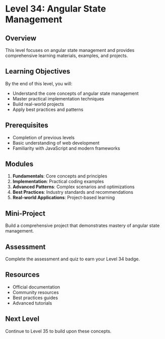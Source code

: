 # Level 34: Angular State Management

## Overview
This level focuses on angular state management and provides comprehensive learning materials, examples, and projects.

## Learning Objectives
By the end of this level, you will:
- Understand the core concepts of angular state management
- Master practical implementation techniques
- Build real-world projects
- Apply best practices and patterns

## Prerequisites
- Completion of previous levels
- Basic understanding of web development
- Familiarity with JavaScript and modern frameworks

## Modules
1. **Fundamentals**: Core concepts and principles
2. **Implementation**: Practical coding examples
3. **Advanced Patterns**: Complex scenarios and optimizations
4. **Best Practices**: Industry standards and recommendations
5. **Real-world Applications**: Project-based learning

## Mini-Project
Build a comprehensive project that demonstrates mastery of angular state management.

## Assessment
Complete the assessment and quiz to earn your Level 34 badge.

## Resources
- Official documentation
- Community resources
- Best practices guides
- Advanced tutorials

## Next Level
Continue to Level 35 to build upon these concepts.
